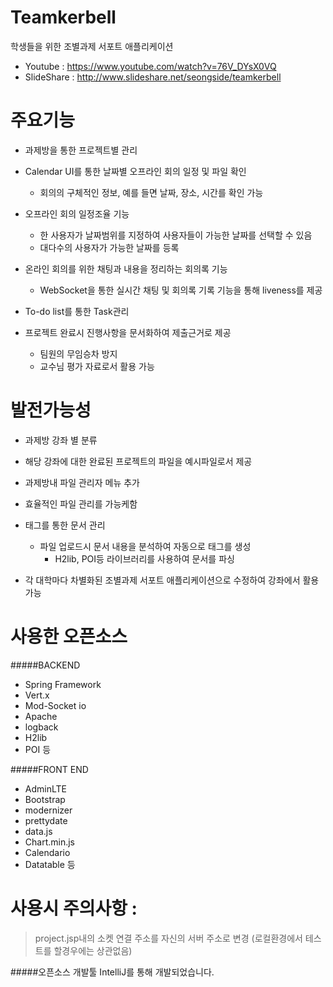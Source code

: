 
Teamkerbell
=====
학생들을 위한 조별과제 서포트 애플리케이션 
* Youtube : https://www.youtube.com/watch?v=76V_DYsX0VQ 
* SlideShare : http://www.slideshare.net/seongside/teamkerbell

주요기능
=====
* 과제방을 통한 프로젝트별 관리

* Calendar UI를 통한 날짜별 오프라인 회의 일정 및 파일 확인
  * 회의의 구체적인 정보, 예를 들면 날짜, 장소, 시간를 확인 가능
  
* 오프라인 회의 일정조율 기능
  * 한 사용자가 날짜범위를 지정하여 사용자들이 가능한 날짜를 선택할 수 있음
  * 대다수의 사용자가 가능한 날짜를 등록
 
* 온라인 회의를 위한 채팅과 내용을 정리하는 회의록 기능
  * WebSocket을 통한 실시간 채팅 및 회의록 기록 기능을 통해 liveness를 제공

* To-do list를 통한 Task관리

* 프로젝트 완료시 진행사항을 문서화하여 제출근거로 제공
  * 팀원의 무임승차 방지
  * 교수님 평가 자료로서 활용 가능

 발전가능성
=====

* 과제방 강좌 별 분류
 * 해당 강좌에 대한 완료된 프로젝트의 파일을 예시파일로서 제공
 
* 과제방내 파일 관리자 메뉴 추가
 * 효율적인 파일 관리를 가능케함
 
* 태그를 통한 문서 관리
  * 파일 업로드시 문서 내용을 분석하여 자동으로 태그를 생성 
    * H2lib, POI등 라이브러리를 사용하여 문서를 파싱
    
* 각 대학마다 차별화된 조별과제 서포트 애플리케이션으로 수정하여 강좌에서 활용 가능 

사용한 오픈소스 
=====
#####BACKEND 
* Spring Framework
* Vert.x
* Mod-Socket io
* Apache
* logback
* H2lib
* POI 등

#####FRONT END
* AdminLTE
* Bootstrap
* modernizer
* prettydate
* data.js
* Chart.min.js
* Calendario
* Datatable 등

사용시 주의사항 :
=====
> project.jsp내의 소켓 연결 주소를 자신의 서버 주소로 변경 (로컬환경에서 테스트를 할경우에는 상관없음)

#####오픈소스 개발툴 IntelliJ를 통해 개발되었습니다. 
